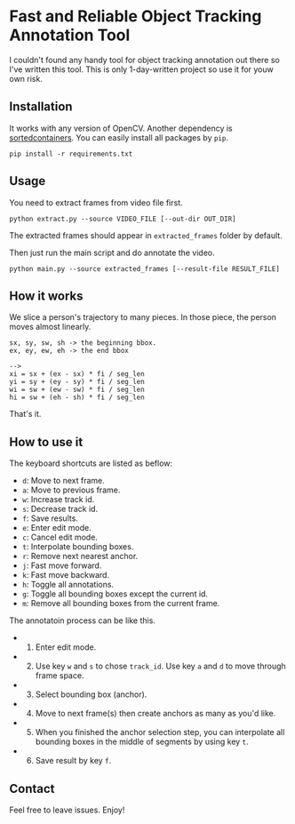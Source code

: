 # Fast and Reliable Object Tracking Annotation Tool
I couldn't found any handy tool for object tracking annotation out there so I've written this tool.
This is only 1-day-written project so use it for youw own risk.

## Installation
It works with any version of OpenCV. Another dependency is [sortedcontainers](http://www.grantjenks.com/docs/sortedcontainers/introduction.html#installation). You can easily install all packages by `pip`.
```
pip install -r requirements.txt
```

## Usage
You need to extract frames from video file first.
```
python extract.py --source VIDEO_FILE [--out-dir OUT_DIR]
```
The extracted frames should appear in `extracted_frames` folder by default.

Then just run the main script and do annotate the video.
```
python main.py --source extracted_frames [--result-file RESULT_FILE]
```

## How it works
We slice a person's trajectory to many pieces. In those piece, the person moves almost linearly.
```
sx, sy, sw, sh -> the beginning bbox.
ex, ey, ew, eh -> the end bbox

-->
xi = sx + (ex - sx) * fi / seg_len
yi = sy + (ey - sy) * fi / seg_len
wi = sw + (ew - sw) * fi / seg_len
hi = sw + (eh - sh) * fi / seg_len
```
That's it.

## How to use it
The keyboard shortcuts are listed as beflow:
- `d`: Move to next frame.
- `a`: Move to previous frame.
- `w`: Increase track id.
- `s`: Decrease track id.
- `f`: Save results.
- `e`: Enter edit mode.
- `c`: Cancel edit mode.
- `t`: Interpolate bounding boxes.
- `r`: Remove next nearest anchor.
- `j`: Fast move forward.
- `k`: Fast move backward.
- `h`: Toggle all annotations.
- `g`: Toggle all bounding boxes except the current id.
- `m`: Remove all bounding boxes from the current frame.

The annotatoin process can be like this.
- 1. Enter edit mode.
- 2. Use key `w` and `s` to chose `track_id`. Use key `a` and `d` to move through frame space.
- 3. Select bounding box (anchor).
- 4. Move to next frame(s) then create anchors as many as you'd like.
- 5. When you finished the anchor selection step, you can interpolate all bounding boxes in the middle of segments by using key `t`.
- 6. Save result by key `f`.

## Contact
Feel free to leave issues. Enjoy!